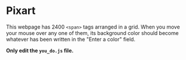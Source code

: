 # Pixart

This webpage has 2400 `<span>` tags arranged in a grid. When you move your mouse over any one of them, its background color should become whatever has been written in the "Enter a color" field.

**Only edit the `you_do.js` file.**
